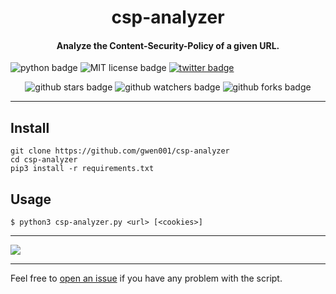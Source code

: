 <h1 align="center">csp-analyzer</h1>

<h4 align="center">Analyze the Content-Security-Policy of a given URL.</h4>

<p align="left">
    <img src="https://img.shields.io/badge/python-v3-blue" alt="python badge">
    <img src="https://img.shields.io/badge/license-MIT-green" alt="MIT license badge">
    <a href="https://twitter.com/intent/tweet?text=https%3a%2f%2fgithub.com%2fgwen001%2fcsp-analyzer%2f" target="_blank"><img src="https://img.shields.io/twitter/url?style=social&url=https%3A%2F%2Fgithub.com%2Fgwen001%2Fcsp-analyzer" alt="twitter badge"></a>
</p>

<p align="center">
    <img src="https://img.shields.io/github/stars/gwen001/csp-analyzer?style=social" alt="github stars badge">
    <img src="https://img.shields.io/github/watchers/gwen001/csp-analyzer?style=social" alt="github watchers badge">
    <img src="https://img.shields.io/github/forks/gwen001/csp-analyzer?style=social" alt="github forks badge">
</p>

---

## Install

```
git clone https://github.com/gwen001/csp-analyzer
cd csp-analyzer
pip3 install -r requirements.txt
```

## Usage

```
$ python3 csp-analyzer.py <url> [<cookies>]
```

---

<img src="https://raw.githubusercontent.com/gwen001/csp-analyzer/main/preview.png" />

---

Feel free to [open an issue](/../../issues/) if you have any problem with the script.  

